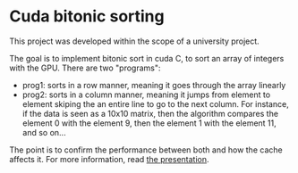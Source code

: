 # Cuda bitonic sorting
This project was developed within the scope of a university project.

The goal is to implement bitonic sort in cuda C, to sort an array of integers with the GPU.
There are two "programs":
- prog1: sorts in a row manner, meaning it goes through the array linearly
- prog2: sorts in a column manner, meaning it jumps from element to element skiping the an entire line to go to the next column. For instance, if the data is seen as a 10x10 matrix, then the algorithm compares the element 0 with the element 9, then the element 1 with the element 11, and so on...

The point is to confirm the performance between both and how the cache affects it.
For more information, read [the presentation](https://github.com/pompeucosta/CudaBitonicSorting/blob/main/present.pdf).
